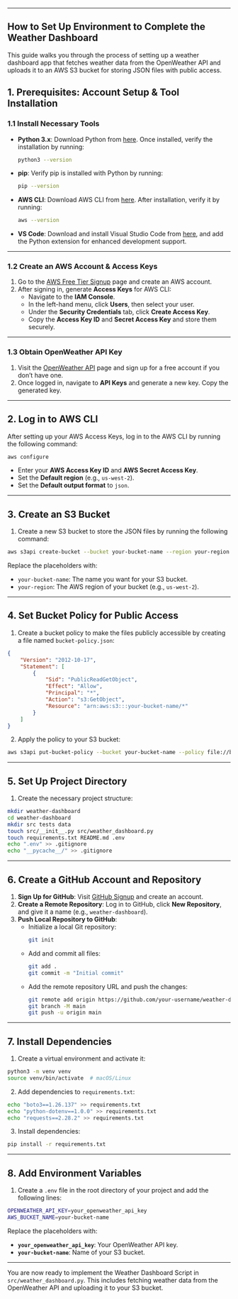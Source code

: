 
---

## How to Set Up Environment to Complete the Weather Dashboard

This guide walks you through the process of setting up a weather dashboard app that fetches weather data from the OpenWeather API and uploads it to an AWS S3 bucket for storing JSON files with public access.

## 1. Prerequisites: Account Setup & Tool Installation

### 1.1 Install Necessary Tools
- **Python 3.x**: Download Python from [here](https://www.python.org/downloads/). Once installed, verify the installation by running:
  ```bash
  python3 --version
  ```
  
- **pip**: Verify pip is installed with Python by running:
  ```bash
  pip --version
  ```

- **AWS CLI**: Download AWS CLI from [here](https://aws.amazon.com/cli/). After installation, verify it by running:
  ```bash
  aws --version
  ```

- **VS Code**: Download and install Visual Studio Code from [here](https://code.visualstudio.com/), and add the Python extension for enhanced development support.

---

### 1.2 Create an AWS Account & Access Keys

1. Go to the [AWS Free Tier Signup](https://aws.amazon.com/free/) page and create an AWS account.
2. After signing in, generate **Access Keys** for AWS CLI:
   - Navigate to the **IAM Console**.
   - In the left-hand menu, click **Users**, then select your user.
   - Under the **Security Credentials** tab, click **Create Access Key**.
   - Copy the **Access Key ID** and **Secret Access Key** and store them securely.

---

### 1.3 Obtain OpenWeather API Key

1. Visit the [OpenWeather API](https://openweathermap.org/api) page and sign up for a free account if you don’t have one.
2. Once logged in, navigate to **API Keys** and generate a new key. Copy the generated key.

---

## 2. Log in to AWS CLI

After setting up your AWS Access Keys, log in to the AWS CLI by running the following command:

```bash
aws configure
```

- Enter your **AWS Access Key ID** and **AWS Secret Access Key**.
- Set the **Default region** (e.g., `us-west-2`).
- Set the **Default output format** to `json`.

---

## 3. Create an S3 Bucket

1. Create a new S3 bucket to store the JSON files by running the following command:

```bash
aws s3api create-bucket --bucket your-bucket-name --region your-region --create-bucket-configuration LocationConstraint=your-region
```

Replace the placeholders with:
- `your-bucket-name`: The name you want for your S3 bucket.
- `your-region`: The AWS region of your bucket (e.g., `us-west-2`).

---

## 4. Set Bucket Policy for Public Access

1. Create a bucket policy to make the files publicly accessible by creating a file named `bucket-policy.json`:

```json
{
    "Version": "2012-10-17",
    "Statement": [
        {
            "Sid": "PublicReadGetObject",
            "Effect": "Allow",
            "Principal": "*",
            "Action": "s3:GetObject",
            "Resource": "arn:aws:s3:::your-bucket-name/*"
        }
    ]
}
```

2. Apply the policy to your S3 bucket:

```bash
aws s3api put-bucket-policy --bucket your-bucket-name --policy file://bucket-policy.json
```

---

## 5. Set Up Project Directory

1. Create the necessary project structure:

```bash
mkdir weather-dashboard
cd weather-dashboard
mkdir src tests data
touch src/__init__.py src/weather_dashboard.py
touch requirements.txt README.md .env
echo ".env" >> .gitignore
echo "__pycache__/" >> .gitignore
```

---

## 6. Create a GitHub Account and Repository

1. **Sign Up for GitHub**: Visit [GitHub Signup](https://github.com/) and create an account.
2. **Create a Remote Repository**: Log in to GitHub, click **New Repository**, and give it a name (e.g., `weather-dashboard`).
3. **Push Local Repository to GitHub**:
   - Initialize a local Git repository:
     ```bash
     git init
     ```
   - Add and commit all files:
     ```bash
     git add .
     git commit -m "Initial commit"
     ```
   - Add the remote repository URL and push the changes:
     ```bash
     git remote add origin https://github.com/your-username/weather-dashboard.git
     git branch -M main
     git push -u origin main
     ```

---

## 7. Install Dependencies

1. Create a virtual environment and activate it:

```bash
python3 -m venv venv
source venv/bin/activate  # macOS/Linux
```

2. Add dependencies to `requirements.txt`:

```bash
echo "boto3==1.26.137" >> requirements.txt
echo "python-dotenv==1.0.0" >> requirements.txt
echo "requests==2.28.2" >> requirements.txt
```

3. Install dependencies:

```bash
pip install -r requirements.txt
```

---

## 8. Add Environment Variables

1. Create a `.env` file in the root directory of your project and add the following lines:

```bash
OPENWEATHER_API_KEY=your_openweather_api_key
AWS_BUCKET_NAME=your-bucket-name
```

Replace the placeholders with:
- **`your_openweather_api_key`**: Your OpenWeather API key.
- **`your-bucket-name`**: Name of your S3 bucket.

---

You are now ready to implement the Weather Dashboard Script in `src/weather_dashboard.py`. This includes fetching weather data from the OpenWeather API and uploading it to your S3 bucket.
